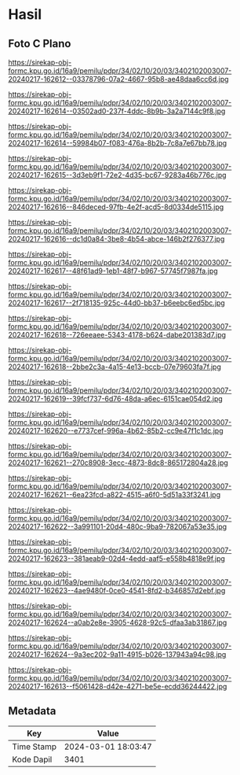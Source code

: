 # Hasil

## Foto C Plano

https://sirekap-obj-formc.kpu.go.id/16a9/pemilu/pdpr/34/02/10/20/03/3402102003007-20240217-162612--03378796-07a2-4667-95b8-ae48daa6cc6d.jpg

https://sirekap-obj-formc.kpu.go.id/16a9/pemilu/pdpr/34/02/10/20/03/3402102003007-20240217-162614--03502ad0-237f-4ddc-8b9b-3a2a7144c9f8.jpg

https://sirekap-obj-formc.kpu.go.id/16a9/pemilu/pdpr/34/02/10/20/03/3402102003007-20240217-162614--59984b07-f083-476a-8b2b-7c8a7e67bb78.jpg

https://sirekap-obj-formc.kpu.go.id/16a9/pemilu/pdpr/34/02/10/20/03/3402102003007-20240217-162615--3d3eb9f1-72e2-4d35-bc67-9283a46b776c.jpg

https://sirekap-obj-formc.kpu.go.id/16a9/pemilu/pdpr/34/02/10/20/03/3402102003007-20240217-162616--846deced-97fb-4e2f-acd5-8d0334de5115.jpg

https://sirekap-obj-formc.kpu.go.id/16a9/pemilu/pdpr/34/02/10/20/03/3402102003007-20240217-162616--dc1d0a84-3be8-4b54-abce-146b2f276377.jpg

https://sirekap-obj-formc.kpu.go.id/16a9/pemilu/pdpr/34/02/10/20/03/3402102003007-20240217-162617--48f61ad9-1eb1-48f7-b967-57745f7987fa.jpg

https://sirekap-obj-formc.kpu.go.id/16a9/pemilu/pdpr/34/02/10/20/03/3402102003007-20240217-162617--2f718135-925c-44d0-bb37-b6eebc6ed5bc.jpg

https://sirekap-obj-formc.kpu.go.id/16a9/pemilu/pdpr/34/02/10/20/03/3402102003007-20240217-162618--726eeaee-5343-4178-b624-dabe201383d7.jpg

https://sirekap-obj-formc.kpu.go.id/16a9/pemilu/pdpr/34/02/10/20/03/3402102003007-20240217-162618--2bbe2c3a-4a15-4e13-bccb-07e79603fa7f.jpg

https://sirekap-obj-formc.kpu.go.id/16a9/pemilu/pdpr/34/02/10/20/03/3402102003007-20240217-162619--39fcf737-6d76-48da-a6ec-6151cae054d2.jpg

https://sirekap-obj-formc.kpu.go.id/16a9/pemilu/pdpr/34/02/10/20/03/3402102003007-20240217-162620--e7737cef-996a-4b62-85b2-cc9e47f1c1dc.jpg

https://sirekap-obj-formc.kpu.go.id/16a9/pemilu/pdpr/34/02/10/20/03/3402102003007-20240217-162621--270c8908-3ecc-4873-8dc8-865172804a28.jpg

https://sirekap-obj-formc.kpu.go.id/16a9/pemilu/pdpr/34/02/10/20/03/3402102003007-20240217-162621--6ea23fcd-a822-4515-a6f0-5d51a33f3241.jpg

https://sirekap-obj-formc.kpu.go.id/16a9/pemilu/pdpr/34/02/10/20/03/3402102003007-20240217-162622--3a991101-20d4-480c-9ba9-782067a53e35.jpg

https://sirekap-obj-formc.kpu.go.id/16a9/pemilu/pdpr/34/02/10/20/03/3402102003007-20240217-162623--381aeab9-02d4-4edd-aaf5-e558b4818e9f.jpg

https://sirekap-obj-formc.kpu.go.id/16a9/pemilu/pdpr/34/02/10/20/03/3402102003007-20240217-162623--4ae9480f-0ce0-4541-8fd2-b346857d2ebf.jpg

https://sirekap-obj-formc.kpu.go.id/16a9/pemilu/pdpr/34/02/10/20/03/3402102003007-20240217-162624--a0ab2e8e-3905-4628-92c5-dfaa3ab31867.jpg

https://sirekap-obj-formc.kpu.go.id/16a9/pemilu/pdpr/34/02/10/20/03/3402102003007-20240217-162624--9a3ec202-9a11-4915-b026-137943a94c98.jpg

https://sirekap-obj-formc.kpu.go.id/16a9/pemilu/pdpr/34/02/10/20/03/3402102003007-20240217-162613--f5061428-d42e-4271-be5e-ecdd36244422.jpg


## Metadata

| Key        | Value               |
| ---------- | ------------------- |
| Time Stamp | 2024-03-01 18:03:47 |
| Kode Dapil | 3401                |




